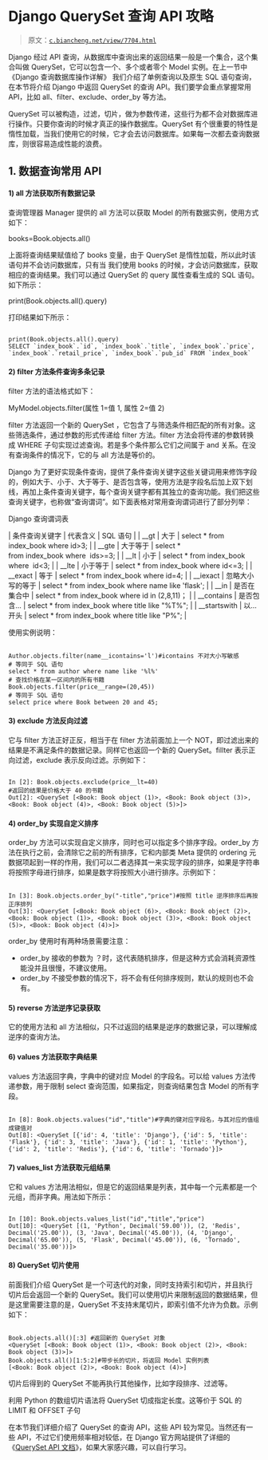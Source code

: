 # Django QuerySet 查询 API 攻略

> 原文：[`c.biancheng.net/view/7704.html`](http://c.biancheng.net/view/7704.html)

Django 经过 API 查询，从数据库中查询出来的返回结果一般是一个集合，这个集合叫做 QuerySet，它可以包含一个、多个或者零个 Model 实例。在上一节中《Django 查询数据库操作详解》 我们介绍了单例查询以及原生 SQL 语句查询，在本节将介绍 Django 中返回 QuerySet 的查询 API。我们要学会重点掌握常用 API，比如 all、filter、exclude、order_by 等方法。

QuerySet 可以被构造，过滤，切片，做为参数传递，这些行为都不会对数据库进行操作。只要你查询的时候才真正的操作数据库。QuerySet 有个很重要的特性是惰性加载，当我们使用它的时候，它才会去访问数据库。如果每一次都去查询数据库，则很容易造成性能的浪费。

## 1\. 数据查询常用 API

#### 1) all 方法获取所有数据记录

查询管理器 Manager 提供的 all 方法可以获取 Model 的所有数据实例，使用方式如下：

books=Book.objects.all()

上面将查询结果赋值给了 books 变量，由于 QuerySet 是惰性加载，所以此时该语句并不会访问数据库，只有当 我们使用 books 的时候，才会访问数据库，获取相应的查询结果。我们可以通过 QuerySet 的 query 属性查看生成的 SQL 语句。如下所示：

print(Book.objects.all().query)

打印结果如下所示：

```

print(Book.objects.all().query)
SELECT `index_book`.`id`, `index_book`.`title`, `index_book`.`price`, `index_book`.`retail_price`, `index_book`.`pub_id` FROM `index_book`
```

#### 2) filter 方法条件查询多条记录

filter 方法的语法格式如下：

MyModel.objects.filter(属性 1=值 1, 属性 2=值 2)

filter 方法返回一个新的 QuerySet ，它包含了与筛选条件相匹配的所有对象。这些筛选条件，通过参数的形式传递给 filter 方法。filter 方法会将传递的参数转换成 WHERE 子句实现过滤查询。若是多个条件那么它们之间属于 and 关系。在没有查询条件的情况下，它的与 all 方法是等价的。

Django 为了更好实现条件查询，提供了条件查询关键字这些关键词用来修饰字段的，例如大于、小于、大于等于、是否包含等，使用方法是字段名后加上双下划线，再加上条件查询关键字，每个查询关键字都有其独立的查询功能。我们把这些查询关键字，也称做“查询谓词”。如下面表格对常用查询谓词进行了部分列举：

Django 查询谓词表

| 条件查询关键字 | 代表含义 | SQL 语句 |
| __gt | 大于 | select * from index_book where id>3; |
| __gte | 大于等于 | select * from index_book where  ids>=3; |
| __lt | 小于 | select * from index_book where  id<3; |
| __lte | 小于等于 | select * from index_book where id<=3; |
| __exact | 等于 | select * from index_book where id=4; |
| __iexact | 忽略大小写的等于 | select * from index_book where name like 'flask'; |
| __in | 是否在集合中 | select * from index_book where id in (2,8,11)； |
| __contains | 是否包含... | select * from index_book where title like "%T%"; |
| __startswith | 以...开头 | select * from index_book where title like "P%"; |

使用实例说明：

```

Author.objects.filter(name__icontains='l')#icontains 不对大小写敏感
# 等同于 SQL 语句 
select * from author where name like '%l%'
# 查找价格在某一区间内的所有书籍
Book.objects.filter(price__range=(20,45))
# 等同于 SQL 语句
select price where Book between 20 and 45;

```

#### 3) exclude 方法反向过滤

它与 filter 方法正好正反，相当于在 filter 方法前面加上一个 NOT，即过滤出来的结果是不满足条件的数据记录。同样它也返回一个新的 QuerySet。fillter 表示正向过滤，exclude 表示反向过滤。示例如下：

```

In [2]: Book.objects.exclude(price__lt=40)
#返回的结果是价格大于 40 的书籍
Out[2]: <QuerySet [<Book: Book object (1)>, <Book: Book object (3)>, <Book: Book object (4)>, <Book: Book object (5)>]>
```

#### 4) order_by 实现自定义排序

order_by 方法可以实现自定义排序，同时也可以指定多个排序字段。order_by 方法在执行之前，会清除它之前的所有排序，它和内部类 Meta 提供的 ordering 元数据项起到一样的作用，我们可以二者选择其一来实现字段的排序，如果是字符串将按照字母进行排序，如果是数字将按照大小进行排序。示例如下：

```

In [3]: Book.objects.order_by("-title","price")#按照 title 逆序排序后再按正序排列
Out[3]: <QuerySet [<Book: Book object (6)>, <Book: Book object (2)>, <Book: Book object (1)>, <Book: Book object (3)>, <Book: Book object (5)>, <Book: Book object (4)>]>
```

order_by 使用时有两种场景需要注意：

*   order_by 接收的参数为 ？时，这代表随机排序，但是这种方式会消耗资源性能没并且很慢，不建议使用。
*   order_by 不接受参数的情况下，将不会有任何排序规则，默认的规则也不会有。

#### 5) reverse 方法逆序记录获取

它的使用方法和 all 方法相似，只不过返回的结果是逆序的数据记录，可以理解成逆序的查询方法。

#### 6) values 方法获取字典结果

values 方法返回字典，字典中的键对应 Model 的字段名。可以给 values 方法传递参数，用于限制 select 查询范围，如果指定，则查询结果包含 Model 的所有字段。

```

In [8]: Book.objects.values("id","title")#字典的键对应字段名，与其对应的值组成键值对
Out[8]: <QuerySet [{'id': 4, 'title': 'Django'}, {'id': 5, 'title': 'Flask'}, {'id': 3, 'title': 'Java'}, {'id': 1, 'title': 'Python'}, {'id': 2, 'title': 'Redis'}, {'id': 6, 'title': 'Tornado'}]>
```

#### 7) values_list 方法获取元组结果

它和 values 方法用法相似，但是它的返回结果是列表，其中每一个元素都是一个元组，而非字典。用法如下所示：

```

In [10]: Book.objects.values_list("id","title","price")
Out[10]: <QuerySet [(1, 'Python', Decimal('59.00')), (2, 'Redis', Decimal('25.00')), (3, 'Java', Decimal('45.00')), (4, 'Django', Decimal('65.00')), (5, 'Flask', Decimal('45.00')), (6, 'Tornado', Decimal('35.00'))]>
```

#### 8) QuerySet 切片使用

前面我们介绍 QuerySet 是一个可迭代的对象，同时支持索引和切片，并且执行切片后会返回一个新的 QuerySet。我们可以使用切片来限制返回的数据结果，但是这里需要注意的是，QuerySet 不支持末尾切片，即索引值不允许为负数。示例如下：

```

Book.objects.all()[:3] #返回新的 QuerySet 对象
<QuerySet [<Book: Book object (1)>, <Book: Book object (2)>, <Book: Book object (3)>]>
Book.objects.all()[1:5:2]#带步长的切片，将返回 Model 实例列表
[<Book: Book object (2)>, <Book: Book object (4)>]
```

切片后得到的 QuerySet 不能再执行其他操作，比如字段排序、过滤等。

利用 Python 的数组切片语法将 QuerySet 切成指定长度。这等价于 SQL 的 LIMIT 和 OFFSET 子句

在本节我们详细介绍了 QuerySet 的查询 API，这些 API 较为常见。当然还有一些 API，不过它们使用频率相对较低，在 Django 官方网站提供了详细的 《[QuerySet API 文档](https://docs.djangoproject.com/zh-hans/2.2/ref/models/querysets/#django.db.models.query.QuerySet)》，如果大家感兴趣，可以自行学习。